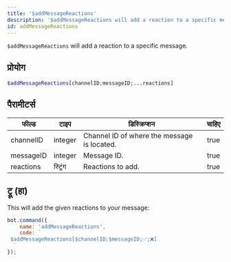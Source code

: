 ```yaml
---
title: '$addMessageReactions'
description: '$addMessageReactions will add a reaction to a specific message.'
id: addMessageReactions
---
```


`$addMessageReactions` will add a reaction to a specific message.

## प्रोयोग

```php
$addMessageReactions[channelID;messageID;...reactions]
```

## पैरामीटर्स

| फील्ड     | टाइप     | डिस्क्रिप्शन                                | चाहिए |
| --------- | -------- | ------------------------------------------- |:-----:|
| channelID | integer  | Channel ID of where the message is located. | true  |
| messageID | integer  | Message ID.                                 | true  |
| reactions | स्ट्रिंग | Reactions to add.                           | true  |

## ट्रू (हा)

This will add the given reactions to your message:

```javascript
bot.command({
    name: 'addMessageReactions',
    code: `
 $addMessageReactions[$channelID;$messageID;✅;❌]
  `
});
```
